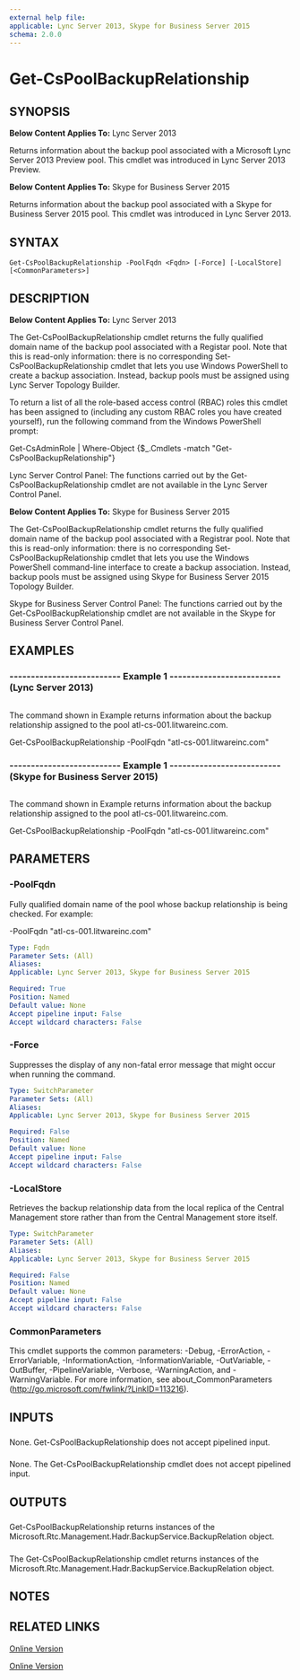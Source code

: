```yaml
---
external help file: 
applicable: Lync Server 2013, Skype for Business Server 2015
schema: 2.0.0
---
```


# Get-CsPoolBackupRelationship

## SYNOPSIS
**Below Content Applies To:** Lync Server 2013

Returns information about the backup pool associated with a Microsoft Lync Server 2013 Preview pool.
This cmdlet was introduced in Lync Server 2013 Preview.

**Below Content Applies To:** Skype for Business Server 2015

Returns information about the backup pool associated with a Skype for Business Server 2015 pool.
This cmdlet was introduced in Lync Server 2013.



## SYNTAX

```
Get-CsPoolBackupRelationship -PoolFqdn <Fqdn> [-Force] [-LocalStore] [<CommonParameters>]
```

## DESCRIPTION
**Below Content Applies To:** Lync Server 2013

The Get-CsPoolBackupRelationship cmdlet returns the fully qualified domain name of the backup pool associated with a Registar pool.
Note that this is read-only information: there is no corresponding Set-CsPoolBackupRelationship cmdlet that lets you use Windows PowerShell to create a backup association.
Instead, backup pools must be assigned using Lync Server Topology Builder.

To return a list of all the role-based access control (RBAC) roles this cmdlet has been assigned to (including any custom RBAC roles you have created yourself), run the following command from the Windows PowerShell prompt:

Get-CsAdminRole | Where-Object {$_.Cmdlets -match "Get-CsPoolBackupRelationship"}

Lync Server Control Panel: The functions carried out by the Get-CsPoolBackupRelationship cmdlet are not available in the Lync Server Control Panel.

**Below Content Applies To:** Skype for Business Server 2015

The Get-CsPoolBackupRelationship cmdlet returns the fully qualified domain name of the backup pool associated with a Registrar pool.
Note that this is read-only information: there is no corresponding Set-CsPoolBackupRelationship cmdlet that lets you use the Windows PowerShell command-line interface to create a backup association.
Instead, backup pools must be assigned using Skype for Business Server 2015 Topology Builder.

Skype for Business Server Control Panel: The functions carried out by the Get-CsPoolBackupRelationship cmdlet are not available in the Skype for Business Server Control Panel.



## EXAMPLES

### -------------------------- Example 1 -------------------------- (Lync Server 2013)
```

```

The command shown in Example returns information about the backup relationship assigned to the pool atl-cs-001.litwareinc.com.

Get-CsPoolBackupRelationship -PoolFqdn "atl-cs-001.litwareinc.com"

### -------------------------- Example 1 -------------------------- (Skype for Business Server 2015)
```

```

The command shown in Example returns information about the backup relationship assigned to the pool atl-cs-001.litwareinc.com.

Get-CsPoolBackupRelationship -PoolFqdn "atl-cs-001.litwareinc.com"

## PARAMETERS

### -PoolFqdn
Fully qualified domain name of the pool whose backup relationship is being checked.
For example:

-PoolFqdn "atl-cs-001.litwareinc.com"

```yaml
Type: Fqdn
Parameter Sets: (All)
Aliases: 
Applicable: Lync Server 2013, Skype for Business Server 2015

Required: True
Position: Named
Default value: None
Accept pipeline input: False
Accept wildcard characters: False
```

### -Force
Suppresses the display of any non-fatal error message that might occur when running the command.

```yaml
Type: SwitchParameter
Parameter Sets: (All)
Aliases: 
Applicable: Lync Server 2013, Skype for Business Server 2015

Required: False
Position: Named
Default value: None
Accept pipeline input: False
Accept wildcard characters: False
```

### -LocalStore
Retrieves the backup relationship data from the local replica of the Central Management store rather than from the Central Management store itself.

```yaml
Type: SwitchParameter
Parameter Sets: (All)
Aliases: 
Applicable: Lync Server 2013, Skype for Business Server 2015

Required: False
Position: Named
Default value: None
Accept pipeline input: False
Accept wildcard characters: False
```

### CommonParameters
This cmdlet supports the common parameters: -Debug, -ErrorAction, -ErrorVariable, -InformationAction, -InformationVariable, -OutVariable, -OutBuffer, -PipelineVariable, -Verbose, -WarningAction, and -WarningVariable. For more information, see about_CommonParameters (http://go.microsoft.com/fwlink/?LinkID=113216).

## INPUTS

###  
None.
Get-CsPoolBackupRelationship does not accept pipelined input.

###  
None.
The Get-CsPoolBackupRelationship cmdlet does not accept pipelined input.

## OUTPUTS

###  
Get-CsPoolBackupRelationship returns instances of the Microsoft.Rtc.Management.Hadr.BackupService.BackupRelation object.

###  
The Get-CsPoolBackupRelationship cmdlet returns instances of the Microsoft.Rtc.Management.Hadr.BackupService.BackupRelation object.

## NOTES

## RELATED LINKS

[Online Version](http://technet.microsoft.com/EN-US/library/230bbb04-b4cb-410f-8284-00740558655d(OCS.15).aspx)

[Online Version](http://technet.microsoft.com/EN-US/library/230bbb04-b4cb-410f-8284-00740558655d(OCS.16).aspx)

